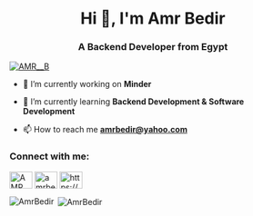 <h1 align="center">Hi 👋, I'm Amr Bedir</h1>
<h3 align="center">A Backend Developer from Egypt</h3>

<p align="left"> <a href="https://twitter.com/AMR__B" target="blank"><img src="https://img.shields.io/twitter/follow/AMR__B?logo=twitter&style=for-the-badge" alt="AMR__B" /></a> </p>

- 🔭 I’m currently working on **Minder**

- 🌱 I’m currently learning **Backend Development & Software Development**

- 📫 How to reach me **amrbedir@yahoo.com**

<h3 align="left">Connect with me:</h3>
<p align="left">
<a href="https://twitter.com/AMR__B" target="blank"><img align="center" src="https://raw.githubusercontent.com/rahuldkjain/github-profile-readme-generator/master/src/images/icons/Social/twitter.svg" alt="AMR__B" height="30" width="40" /></a>
<a href="https://linkedin.com/in/amrbedir" target="blank"><img align="center" src="https://raw.githubusercontent.com/rahuldkjain/github-profile-readme-generator/master/src/images/icons/Social/linked-in-alt.svg" alt="amrbedir" height="30" width="40" /></a>
<a href="https://fb.com/AmrBedir.eg" target="blank"><img align="center" src="https://raw.githubusercontent.com/rahuldkjain/github-profile-readme-generator/master/src/images/icons/Social/facebook.svg" alt="https://www.facebook.com/AmrBedir.eg" height="30" width="40" /></a>



<p><img align="left" src="https://github-readme-stats.vercel.app/api/top-langs?username=AmrBedir&show_icons=true&locale=en&layout=compact" alt="AmrBedir" /></p>

<p>&nbsp;<img align="center" src="https://github-readme-stats.vercel.app/api?username=AmrBedir&show_icons=true&locale=en" alt="AmrBedir" /></p>

